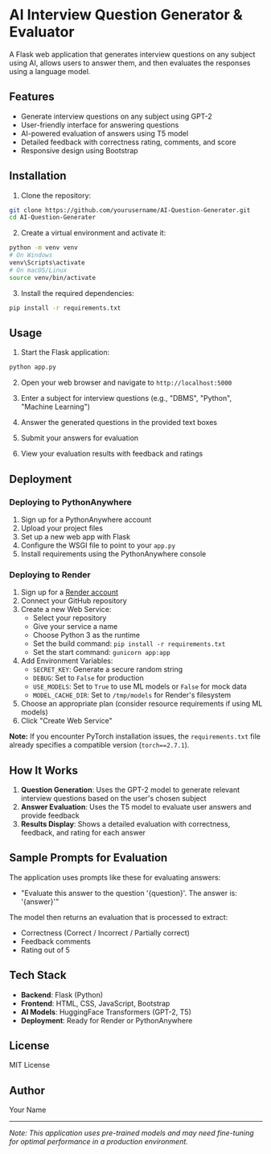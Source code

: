 # AI Interview Question Generator & Evaluator

A Flask web application that generates interview questions on any subject using AI, allows users to answer them, and then evaluates the responses using a language model.

## Features

- Generate interview questions on any subject using GPT-2
- User-friendly interface for answering questions
- AI-powered evaluation of answers using T5 model
- Detailed feedback with correctness rating, comments, and score
- Responsive design using Bootstrap

## Installation

1. Clone the repository:
```bash
git clone https://github.com/yourusername/AI-Question-Generater.git
cd AI-Question-Generater
```

2. Create a virtual environment and activate it:
```bash
python -m venv venv
# On Windows
venv\Scripts\activate
# On macOS/Linux
source venv/bin/activate
```

3. Install the required dependencies:
```bash
pip install -r requirements.txt
```

## Usage

1. Start the Flask application:
```bash
python app.py
```

2. Open your web browser and navigate to `http://localhost:5000`

3. Enter a subject for interview questions (e.g., "DBMS", "Python", "Machine Learning")

4. Answer the generated questions in the provided text boxes

5. Submit your answers for evaluation

6. View your evaluation results with feedback and ratings

## Deployment

### Deploying to PythonAnywhere

1. Sign up for a PythonAnywhere account
2. Upload your project files
3. Set up a new web app with Flask
4. Configure the WSGI file to point to your `app.py`
5. Install requirements using the PythonAnywhere console

### Deploying to Render

1. Sign up for a [Render account](https://render.com/)
2. Connect your GitHub repository
3. Create a new Web Service:
   - Select your repository
   - Give your service a name
   - Choose Python 3 as the runtime
   - Set the build command: `pip install -r requirements.txt`
   - Set the start command: `gunicorn app:app`
4. Add Environment Variables:
   - `SECRET_KEY`: Generate a secure random string
   - `DEBUG`: Set to `False` for production
   - `USE_MODELS`: Set to `True` to use ML models or `False` for mock data
   - `MODEL_CACHE_DIR`: Set to `/tmp/models` for Render's filesystem
5. Choose an appropriate plan (consider resource requirements if using ML models)
6. Click "Create Web Service"

**Note:** If you encounter PyTorch installation issues, the `requirements.txt` file already specifies a compatible version (`torch==2.7.1`).

## How It Works

1. **Question Generation**: Uses the GPT-2 model to generate relevant interview questions based on the user's chosen subject
2. **Answer Evaluation**: Uses the T5 model to evaluate user answers and provide feedback
3. **Results Display**: Shows a detailed evaluation with correctness, feedback, and rating for each answer

## Sample Prompts for Evaluation

The application uses prompts like these for evaluating answers:

- "Evaluate this answer to the question '{question}'. The answer is: '{answer}'"

The model then returns an evaluation that is processed to extract:
- Correctness (Correct / Incorrect / Partially correct)
- Feedback comments
- Rating out of 5

## Tech Stack

- **Backend**: Flask (Python)
- **Frontend**: HTML, CSS, JavaScript, Bootstrap
- **AI Models**: HuggingFace Transformers (GPT-2, T5)
- **Deployment**: Ready for Render or PythonAnywhere

## License

MIT License

## Author

Your Name

---

*Note: This application uses pre-trained models and may need fine-tuning for optimal performance in a production environment.*
